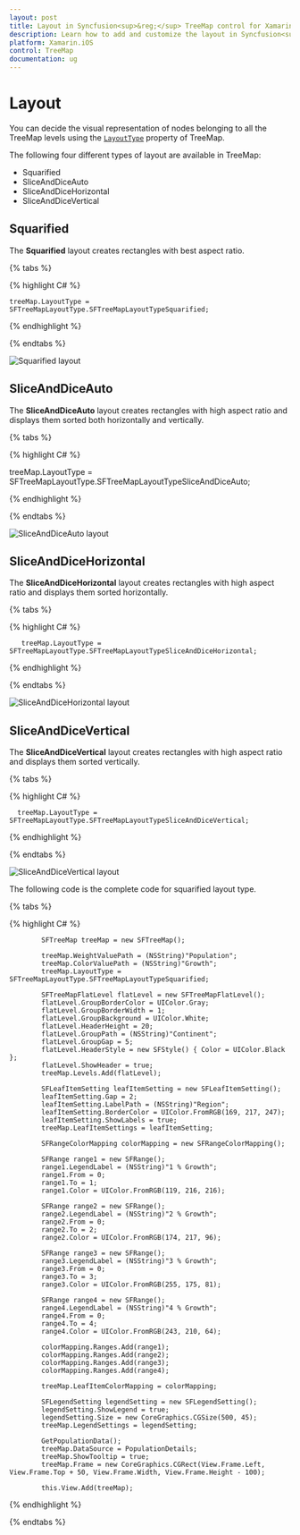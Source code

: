 ```yaml
---
layout: post
title: Layout in Syncfusion<sup>&reg;</sup> TreeMap control for Xamarin.iOS
description: Learn how to add and customize the layout in Syncfusion<sup>&reg;</sup> TreeMap control
platform: Xamarin.iOS
control: TreeMap
documentation: ug
---
```


# Layout

You can decide the visual representation of nodes belonging to all the TreeMap levels using the [`LayoutType`](https://help.syncfusion.com/cr/xamarin-ios/Syncfusion.SfTreeMap.iOS.SFTreeMap.html#Syncfusion_SfTreeMap_iOS_SFTreeMap_LayoutType) property of TreeMap.

The following four different types of layout are available in TreeMap:

* Squarified
* SliceAndDiceAuto
* SliceAndDiceHorizontal
* SliceAndDiceVertical

## Squarified

The **Squarified** layout creates rectangles with best aspect ratio.

{% tabs %}  

{% highlight C# %} 
      
    treeMap.LayoutType = SFTreeMapLayoutType.SFTreeMapLayoutTypeSquarified;

{% endhighlight %}

{% endtabs %}  

![Squarified layout](TreeMap_Images/Squarified.png)

## SliceAndDiceAuto

The **SliceAndDiceAuto** layout creates rectangles with high aspect ratio and displays them sorted both horizontally and vertically.

{% tabs %} 

{% highlight C# %} 

   treeMap.LayoutType = SFTreeMapLayoutType.SFTreeMapLayoutTypeSliceAndDiceAuto;

{% endhighlight %}

{% endtabs %}  

![SliceAndDiceAuto layout](TreeMap_Images/SliceAndDiceAuto.png)

## SliceAndDiceHorizontal

The **SliceAndDiceHorizontal** layout creates rectangles with high aspect ratio and displays them sorted horizontally.

{% tabs %}  

{% highlight C# %} 

       treeMap.LayoutType = SFTreeMapLayoutType.SFTreeMapLayoutTypeSliceAndDiceHorizontal;

{% endhighlight %}

{% endtabs %}  

![SliceAndDiceHorizontal layout](TreeMap_Images/Horizontal.png)

## SliceAndDiceVertical

The **SliceAndDiceVertical** layout creates rectangles with high aspect ratio and displays them sorted vertically.

{% tabs %}  

{% highlight C# %} 

      treeMap.LayoutType = SFTreeMapLayoutType.SFTreeMapLayoutTypeSliceAndDiceVertical;

{% endhighlight %}

{% endtabs %}  

![SliceAndDiceVertical layout](TreeMap_Images/Vertical.png)

The following code is the complete code for squarified layout type.

{% tabs %}  

{% highlight C# %} 

            SFTreeMap treeMap = new SFTreeMap();
          
            treeMap.WeightValuePath = (NSString)"Population";
            treeMap.ColorValuePath = (NSString)"Growth";
            treeMap.LayoutType = SFTreeMapLayoutType.SFTreeMapLayoutTypeSquarified;

            SFTreeMapFlatLevel flatLevel = new SFTreeMapFlatLevel();
            flatLevel.GroupBorderColor = UIColor.Gray;
            flatLevel.GroupBorderWidth = 1;
            flatLevel.GroupBackground = UIColor.White;
            flatLevel.HeaderHeight = 20;
            flatLevel.GroupPath = (NSString)"Continent";
            flatLevel.GroupGap = 5;
            flatLevel.HeaderStyle = new SFStyle() { Color = UIColor.Black };
            flatLevel.ShowHeader = true;
            treeMap.Levels.Add(flatLevel);

            SFLeafItemSetting leafItemSetting = new SFLeafItemSetting();
            leafItemSetting.Gap = 2;
            leafItemSetting.LabelPath = (NSString)"Region";
            leafItemSetting.BorderColor = UIColor.FromRGB(169, 217, 247);
            leafItemSetting.ShowLabels = true;
            treeMap.LeafItemSettings = leafItemSetting;

            SFRangeColorMapping colorMapping = new SFRangeColorMapping();

            SFRange range1 = new SFRange();
            range1.LegendLabel = (NSString)"1 % Growth";
            range1.From = 0;
            range1.To = 1;
            range1.Color = UIColor.FromRGB(119, 216, 216);

            SFRange range2 = new SFRange();
            range2.LegendLabel = (NSString)"2 % Growth";
            range2.From = 0;
            range2.To = 2;
            range2.Color = UIColor.FromRGB(174, 217, 96);

            SFRange range3 = new SFRange();
            range3.LegendLabel = (NSString)"3 % Growth";
            range3.From = 0;
            range3.To = 3;
            range3.Color = UIColor.FromRGB(255, 175, 81);

            SFRange range4 = new SFRange();
            range4.LegendLabel = (NSString)"4 % Growth";
            range4.From = 0;
            range4.To = 4;
            range4.Color = UIColor.FromRGB(243, 210, 64);

            colorMapping.Ranges.Add(range1);
            colorMapping.Ranges.Add(range2);
            colorMapping.Ranges.Add(range3);
            colorMapping.Ranges.Add(range4);

            treeMap.LeafItemColorMapping = colorMapping;

            SFLegendSetting legendSetting = new SFLegendSetting();
            legendSetting.ShowLegend = true;
            legendSetting.Size = new CoreGraphics.CGSize(500, 45);
            treeMap.LegendSettings = legendSetting;

            GetPopulationData();
            treeMap.DataSource = PopulationDetails;
            treeMap.ShowTooltip = true;
            treeMap.Frame = new CoreGraphics.CGRect(View.Frame.Left, View.Frame.Top + 50, View.Frame.Width, View.Frame.Height - 100);

            this.View.Add(treeMap);

    
{% endhighlight %}

{% endtabs %}  
